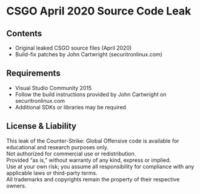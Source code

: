 # CSGO April 2020 Source Code Leak

## Contents
- Original leaked CSGO source files (April 2020)  
- Build-fix patches by John Cartwright (securitronlinux.com)

## Requirements
- Visual Studio Community 2015 
- Follow the build instructions provided by John Cartwright on securitronlinux.com  
- Additional SDKs or libraries may be required

## License & Liability
This leak of the Counter-Strike: Global Offensive code is available for educational and research purposes only.  
Not authorized for commercial use or redistribution.  
Provided “as is,” without warranty of any kind, express or implied.  
Use at your own risk; you assume all responsibility for compliance with any applicable laws or third-party terms.  
All trademarks and copyrights remain the property of their respective owners.  
